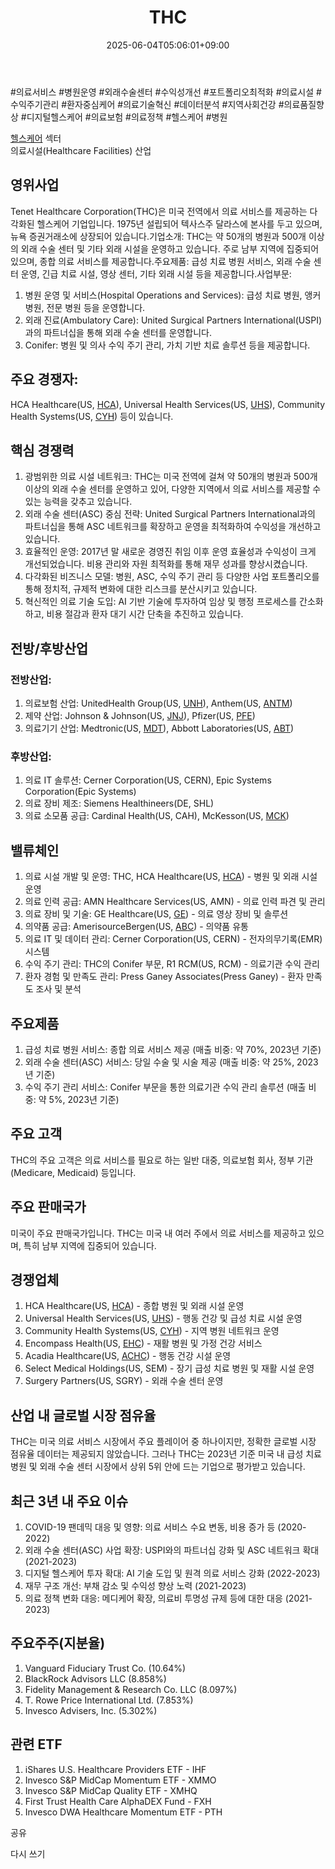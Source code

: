 ﻿---
title: "THC"
date: 2025-06-04T05:06:01+09:00
lastmod: 2025-06-04T05:06:01+09:00
type: docs
sidebar:
  open: true
weight: 865
---
<div style="display:none">
  <meta property="article:published_time" content="2025-06-03T20:06:01Z" />
  <meta property="article:modified_time" content="2025-06-03T20:06:01Z" />
</div>
#의료서비스 #병원운영 #외래수술센터 #수익성개선 #포트폴리오최적화 #의료시설 #수익주기관리 #환자중심케어 #의료기술혁신 #데이터분석 #지역사회건강 #의료품질향상 #디지털헬스케어 #의료보험 #의료정책 #헬스케어 #병원 

[헬스케어](/industry-study/2산업헬스케어/) 섹터  
의료시설(Healthcare Facilities) 산업

## 영위사업

Tenet Healthcare Corporation(THC)은 미국 전역에서 의료 서비스를 제공하는 다각화된 헬스케어 기업입니다. 1975년 설립되어 텍사스주 달라스에 본사를 두고 있으며, 뉴욕 증권거래소에 상장되어 있습니다.기업소개: THC는 약 50개의 병원과 500개 이상의 외래 수술 센터 및 기타 외래 시설을 운영하고 있습니다. 주로 남부 지역에 집중되어 있으며, 종합 의료 서비스를 제공합니다.주요제품: 급성 치료 병원 서비스, 외래 수술 센터 운영, 긴급 치료 시설, 영상 센터, 기타 외래 시설 등을 제공합니다.사업부문:

1. 병원 운영 및 서비스(Hospital Operations and Services): 급성 치료 병원, 앵커 병원, 전문 병원 등을 운영합니다.
2. 외래 진료(Ambulatory Care): United Surgical Partners International(USPI)과의 파트너십을 통해 외래 수술 센터를 운영합니다.
3. Conifer: 병원 및 의사 수익 주기 관리, 가치 기반 치료 솔루션 등을 제공합니다.

## 주요 경쟁자: 

HCA Healthcare(US, [HCA](/company-analysis/hca/)), Universal Health Services(US, [UHS](/company-analysis/uhs/)), Community Health Systems(US, [CYH](/company-analysis/cyh/)) 등이 있습니다.

## 핵심 경쟁력

1. 광범위한 의료 시설 네트워크: THC는 미국 전역에 걸쳐 약 50개의 병원과 500개 이상의 외래 수술 센터를 운영하고 있어, 다양한 지역에서 의료 서비스를 제공할 수 있는 능력을 갖추고 있습니다.
2. 외래 수술 센터(ASC) 중심 전략: United Surgical Partners International과의 파트너십을 통해 ASC 네트워크를 확장하고 운영을 최적화하여 수익성을 개선하고 있습니다.
3. 효율적인 운영: 2017년 말 새로운 경영진 취임 이후 운영 효율성과 수익성이 크게 개선되었습니다. 비용 관리와 자원 최적화를 통해 재무 성과를 향상시켰습니다.
4. 다각화된 비즈니스 모델: 병원, ASC, 수익 주기 관리 등 다양한 사업 포트폴리오를 통해 정치적, 규제적 변화에 대한 리스크를 분산시키고 있습니다.
5. 혁신적인 의료 기술 도입: AI 기반 기술에 투자하여 임상 및 행정 프로세스를 간소화하고, 비용 절감과 환자 대기 시간 단축을 추진하고 있습니다.

## 전방/후방산업

### 전방산업:

1. 의료보험 산업: UnitedHealth Group(US, [UNH](/company-analysis/unh/)), Anthem(US, [ANTM](/company-analysis/antm/))
2. 제약 산업: Johnson & Johnson(US, [JNJ](/company-analysis/jnj/)), Pfizer(US, [PFE](/company-analysis/pfe/))
3. 의료기기 산업: Medtronic(US, [MDT](/company-analysis/mdt/)), Abbott Laboratories(US, [ABT](/company-analysis/abt/))

### 후방산업:

1. 의료 IT 솔루션: Cerner Corporation(US, CERN), Epic Systems Corporation(Epic Systems)
2. 의료 장비 제조: Siemens Healthineers(DE, SHL)
3. 의료 소모품 공급: Cardinal Health(US, CAH), McKesson(US, [MCK](/company-analysis/mck/))

## 밸류체인

1. 의료 시설 개발 및 운영: THC, HCA Healthcare(US, [HCA](/company-analysis/hca/)) - 병원 및 외래 시설 운영
2. 의료 인력 공급: AMN Healthcare Services(US, AMN) - 의료 인력 파견 및 관리
3. 의료 장비 및 기술: GE Healthcare(US, [GE](/company-analysis/ge/)) - 의료 영상 장비 및 솔루션
4. 의약품 공급: AmerisourceBergen(US, [ABC](/company-analysis/abc/)) - 의약품 유통
5. 의료 IT 및 데이터 관리: Cerner Corporation(US, CERN) - 전자의무기록(EMR) 시스템
6. 수익 주기 관리: THC의 Conifer 부문, R1 RCM(US, RCM) - 의료기관 수익 관리
7. 환자 경험 및 만족도 관리: Press Ganey Associates(Press Ganey) - 환자 만족도 조사 및 분석

## 주요제품

1. 급성 치료 병원 서비스: 종합 의료 서비스 제공 (매출 비중: 약 70%, 2023년 기준)
2. 외래 수술 센터(ASC) 서비스: 당일 수술 및 시술 제공 (매출 비중: 약 25%, 2023년 기준)
3. 수익 주기 관리 서비스: Conifer 부문을 통한 의료기관 수익 관리 솔루션 (매출 비중: 약 5%, 2023년 기준)

## 주요 고객

THC의 주요 고객은 의료 서비스를 필요로 하는 일반 대중, 의료보험 회사, 정부 기관(Medicare, Medicaid) 등입니다.

## 주요 판매국가

미국이 주요 판매국가입니다. THC는 미국 내 여러 주에서 의료 서비스를 제공하고 있으며, 특히 남부 지역에 집중되어 있습니다.

## 경쟁업체

1. HCA Healthcare(US, [HCA](/company-analysis/hca/)) - 종합 병원 및 외래 시설 운영
2. Universal Health Services(US, [UHS](/company-analysis/uhs/)) - 행동 건강 및 급성 치료 시설 운영
3. Community Health Systems(US, [CYH](/company-analysis/cyh/)) - 지역 병원 네트워크 운영
4. Encompass Health(US, [EHC](/company-analysis/ehc/)) - 재활 병원 및 가정 건강 서비스
5. Acadia Healthcare(US, [ACHC](/company-analysis/achc/)) - 행동 건강 시설 운영
6. Select Medical Holdings(US, SEM) - 장기 급성 치료 병원 및 재활 시설 운영
7. Surgery Partners(US, SGRY) - 외래 수술 센터 운영

## 산업 내 글로벌 시장 점유율

THC는 미국 의료 서비스 시장에서 주요 플레이어 중 하나이지만, 정확한 글로벌 시장 점유율 데이터는 제공되지 않았습니다. 그러나 THC는 2023년 기준 미국 내 급성 치료 병원 및 외래 수술 센터 시장에서 상위 5위 안에 드는 기업으로 평가받고 있습니다.

## 최근 3년 내 주요 이슈

1. COVID-19 팬데믹 대응 및 영향: 의료 서비스 수요 변동, 비용 증가 등 (2020-2022)
2. 외래 수술 센터(ASC) 사업 확장: USPI와의 파트너십 강화 및 ASC 네트워크 확대 (2021-2023)
3. 디지털 헬스케어 투자 확대: AI 기술 도입 및 원격 의료 서비스 강화 (2022-2023)
4. 재무 구조 개선: 부채 감소 및 수익성 향상 노력 (2021-2023)
5. 의료 정책 변화 대응: 메디케어 확장, 의료비 투명성 규제 등에 대한 대응 (2021-2023)

## 주요주주(지분율)

1. Vanguard Fiduciary Trust Co. (10.64%)
2. BlackRock Advisors LLC (8.858%)
3. Fidelity Management & Research Co. LLC (8.097%)
4. T. Rowe Price International Ltd. (7.853%)
5. Invesco Advisers, Inc. (5.302%)

## 관련 ETF

1. iShares U.S. Healthcare Providers ETF - IHF
2. Invesco S&P MidCap Momentum ETF - XMMO
3. Invesco S&P MidCap Quality ETF - XMHQ
4. First Trust Health Care AlphaDEX Fund - FXH
5. Invesco DWA Healthcare Momentum ETF - PTH

공유

다시 쓰기
